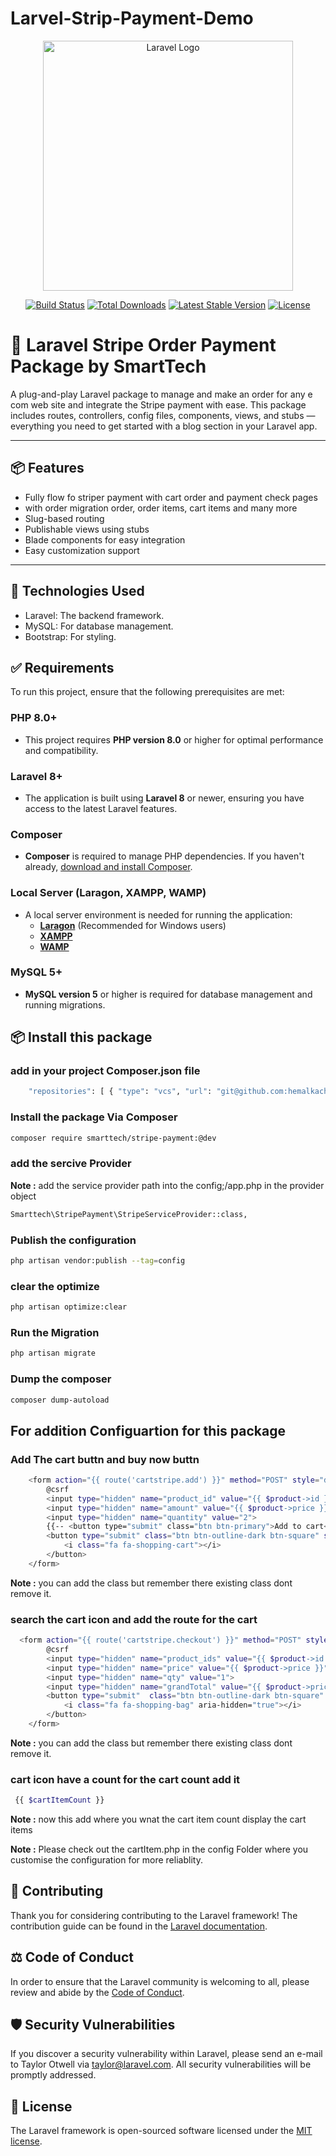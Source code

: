 # Larvel-Strip-Payment-Demo

<p align="center"><a href="https://laravel.com" target="_blank"><img src="https://raw.githubusercontent.com/laravel/art/master/logo-lockup/5%20SVG/2%20CMYK/1%20Full%20Color/laravel-logolockup-cmyk-red.svg" width="400" alt="Laravel Logo"></a></p>

<p align="center">
<a href="https://github.com/laravel/framework/actions"><img src="https://github.com/laravel/framework/workflows/tests/badge.svg" alt="Build Status"></a>
<a href="https://packagist.org/packages/laravel/framework"><img src="https://img.shields.io/packagist/dt/laravel/framework" alt="Total Downloads"></a>
<a href="https://packagist.org/packages/laravel/framework"><img src="https://img.shields.io/packagist/v/laravel/framework" alt="Latest Stable Version"></a>
<a href="https://packagist.org/packages/laravel/framework"><img src="https://img.shields.io/packagist/l/laravel/framework" alt="License"></a>
</p>

# 🚀 Laravel Stripe Order Payment Package by SmartTech

A plug-and-play Laravel package to manage and make an order for any e com web site and integrate the Stripe payment  with ease. This package includes routes, controllers, config files, components, views, and stubs — everything you need to get started with a blog section in your Laravel app.

---

## 📦 Features

- Fully flow fo striper payment with cart order and payment check pages 
- with order migration order, order items, cart items and many more 
- Slug-based routing
- Publishable views using stubs
- Blade components for easy integration
- Easy customization support

---


## 🔧 Technologies Used
- Laravel: The backend framework.
- MySQL: For database management.
- Bootstrap: For styling.

## ✅ **Requirements**

To run this project, ensure that the following prerequisites are met:

###  **PHP 8.0+**
- This project requires **PHP version 8.0** or higher for optimal performance and compatibility.

###  **Laravel 8+**
- The application is built using **Laravel 8** or newer, ensuring you have access to the latest Laravel features.

###  **Composer**
- **Composer** is required to manage PHP dependencies. If you haven't already, [download and install Composer](https://getcomposer.org/).

###  **Local Server (Laragon, XAMPP, WAMP)**
- A local server environment is needed for running the application:
  - **[Laragon](https://laragon.org/)** (Recommended for Windows users)
  - **[XAMPP](https://www.apachefriends.org/index.html)**
  - **[WAMP](http://www.wampserver.com/en/)**

###  **MySQL 5+**
- **MySQL version 5** or higher is required for database management and running migrations.


## 📦 Install this package 
### add in  your project Composer.json file 
```bash
    "repositories": [ { "type": "vcs", "url": "git@github.com:hemalkachhadiya/Larvel-Strip-Payment-Demo.git" } ],
```
### Install the package Via Composer
```bash
composer require smarttech/stripe-payment:@dev
```
### add the sercive Provider
**Note :** add the service provider path into the config;/app.php in the provider object
```bash
Smarttech\StripePayment\StripeServiceProvider::class,
```
### Publish the configuration 
```bash 
php artisan vendor:publish --tag=config
```
### clear the optimize 
```bash 
php artisan optimize:clear
```
### Run the Migration
```bash 
php artisan migrate
```
### Dump the composer 
```bash 
composer dump-autoload
```

## For addition Configuartion for this package 
###  Add The cart buttn and buy now buttn 
```bash 
    <form action="{{ route('cartstripe.add') }}" method="POST" style="display: inline;">
        @csrf
        <input type="hidden" name="product_id" value="{{ $product->id }}">
        <input type="hidden" name="amount" value="{{ $product->price }}">
        <input type="hidden" name="quantity" value="2">
        {{-- <button type="submit" class="btn btn-primary">Add to cart</button> --}}
        <button type="submit" class="btn btn-outline-dark btn-square" style="border: none; background: transparent;">
            <i class="fa fa-shopping-cart"></i>
        </button>
    </form>

```
**Note :** you can add the class but remember there existing class dont remove it.

###  search the cart icon and add the route for the cart 

```bash 
  <form action="{{ route('cartstripe.checkout') }}" method="POST" style="display: inline;">
        @csrf
        <input type="hidden" name="product_ids" value="{{ $product->id }}">
        <input type="hidden" name="price" value="{{ $product->price }}">
        <input type="hidden" name="qty" value="1">
        <input type="hidden" name="grandTotal" value="{{ $product->price }}">
        <button type="submit"  class="btn btn-outline-dark btn-square" >
            <i class="fa fa-shopping-bag" aria-hidden="true"></i>
        </button>
    </form>
```
**Note :** you can add the class but remember there existing class dont remove it.




### cart icon have a count for the cart count add it 
```bash 
 {{ $cartItemCount }}
```
**Note :** now this add where you wnat the cart item count display the cart items 

**Note :** Please check out the cartItem.php in the config Folder where you customise the configuration for more reliablity.

## 🤝 Contributing

Thank you for considering contributing to the Laravel framework! The contribution guide can be found in the [Laravel documentation](https://laravel.com/docs/contributions).

## ⚖️ Code of Conduct

In order to ensure that the Laravel community is welcoming to all, please review and abide by the [Code of Conduct](https://laravel.com/docs/contributions#code-of-conduct).

## 🛡️ Security Vulnerabilities

If you discover a security vulnerability within Laravel, please send an e-mail to Taylor Otwell via [taylor@laravel.com](mailto:taylor@laravel.com). All security vulnerabilities will be promptly addressed.

## 📜 License

The Laravel framework is open-sourced software licensed under the [MIT license](https://opensource.org/licenses/MIT).
